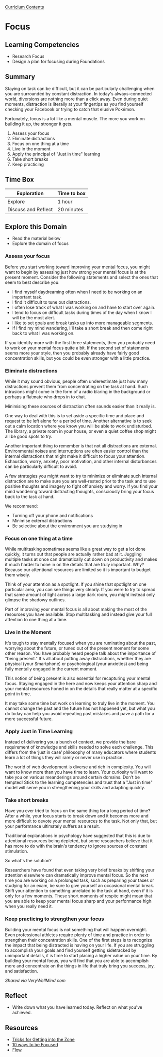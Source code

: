 [Curriclum Contents](README.md)  

# Focus

## Learning Competencies
- Research Focus
- Design a plan for focusing during Foundations


## Summary
Staying on task can be difficult, but it can be particularly challenging when you are surrounded by constant distraction. In today's always-connected world, diversions are nothing more than a click away. Even during quiet moments, distraction is literally at your fingertips as you find yourself checking your Facebook or trying to catch that elusive Pokémon.

Fortunately, focus is a lot like a mental muscle. The more you work on building it up, the stronger it gets.

1. Assess your focus
2. Eliminate distractions
3. Focus on one thing at a time
4. Live in the moment
5. Apply the principal of "Just in time" learning
6. Take short breaks
7. Keep practicing

## Time Box

Exploration | Time to box |
------------|----------|
Explore | 1 hour
Discuss and Reflect  | 20 minutes |


## Explore this Domain
- Read the material below
- Explore the domain of focus


### Assess your focus
Before you start working toward improving your mental focus, you might want to begin by assessing just how strong your mental focus is at the present moment. Consider the following statements and select the ones that seem to best describe you:

- I find myself daydreaming often when I need to be working on an important task.
- I find it difficult to tune out distractions.
- I often lose track of what I was working on and have to start over again.
- I tend to focus on difficult tasks during times of the day when I know I will be the most alert.
- I like to set goals and break tasks up into more manageable segments.
- If I find my mind wandering, I'll take a short break and then come right back to what I was working on.

If you identify more with the first three statements, then you probably need to work on your mental focus quite a bit. If the second set of statements seems more your style, then you probably already have fairly good concentration skills, but you could be even stronger with a little practice.

### Eliminate distractions
While it may sound obvious, people often underestimate just how many distractions prevent them from concentrating on the task at hand. Such intrusions might come in the form of a radio blaring in the background or perhaps a flatmate who drops in to chat.

Minimising these sources of distraction often sounds easier than it really is.

One way to deal with this is to set aside a specific time and place and request to be left alone for a period of time. Another alternative is to seek out a calm location where you know you will be able to work undisturbed. The library, a private room in your house, or even a quiet coffee shop might all be good spots to try.

Another important thing to remember is that not all distractions are external. Environmental noises and interruptions are often easier control than the internal distractions that might make it difficult to focus your attention. Exhaustion, worry, anxiety, poor motivation, and other internal disturbances can be particularly difficult to avoid.

A few strategies you might want to try to minimize or eliminate such internal distraction are to make sure you are well-rested prior to the task and to use positive thoughts and imagery to fight off anxiety and worry. If you find your mind wandering toward distracting thoughts, consciously bring your focus back to the task at hand.

We recommend:
- Turning off your phone and notifications
- Minimise external distractions
- Be selective about the environment you are studying in

### Focus on one thing at a time
While multitasking sometimes seems like a great way to get a lot done quickly, it turns out that people are actually rather bad at it. Juggling multiple tasks at once can dramatically cut down on productivity and makes it much harder to hone in on the details that are truly important. Why? Because our attentional resources are limited so it is important to budget them wisely.

Think of your attention as a spotlight. If you shine that spotlight on one particular area, you can see things very clearly. If you were to try to spread that same amount of light across a large dark room, you might instead only glimpse the shadowy outlines.

Part of improving your mental focus is all about making the most of the resources you have available. Stop multitasking and instead give your full attention to one thing at a time.

### Live in the Moment
It's tough to stay mentally focused when you are ruminating about the past, worrying about the future, or tuned out of the present moment for some other reason. You have probably heard people talk about the importance of "being present." It's all about putting away distractions, whether they are physical (your Smartphone) or psychological (your anxieties) and being fully mentally engaged in the current moment.

This notion of being present is also essential for recapturing your mental focus. Staying engaged in the here and now keeps your attention sharp and your mental resources honed in on the details that really matter at a specific point in time.

It may take some time but work on learning to truly live in the moment. You cannot change the past and the future has not happened yet, but what you do today can help you avoid repeating past mistakes and pave a path for a more successful future.

### Apply Just in Time Learning
Instead of delivering you a bunch of context, we provide the bare requirement of knowledge and skills needed to solve each challenge. This differs from the ‘just in case’ philosophy of many educators where students learn a lot of things they will rarely or never use in practice.

The world of web development is diverse and rich in complexity. You will want to know more than you have time to learn. Your curiosity will want to take you on various meanderings around certain domains. Don't be tempted! Stick to the learning competencies and trust that a "Just in time" model will serve you in strengthening your skills and adapting quickly.

### Take short breaks
Have you ever tried to focus on the same thing for a long period of time? After a while, your focus starts to break down and it becomes more and more difficult to devote your mental resources to the task. Not only that, but your performance ultimately suffers as a result.

Traditional explanations in psychology have suggested that this is due to attentional resources being depleted, but some researchers believe that it has more to do with the brain's tendency to ignore sources of constant stimulation.

So what's the solution?

Researchers have found that even taking very brief breaks by shifting your attention elsewhere can dramatically improve mental focus. So the next time you are working on a prolonged task, such as preparing your taxes or studying for an exam, be sure to give yourself an occasional mental break. Shift your attention to something unrelated to the task at hand, even if it is only for a few moments. These short moments of respite might mean that you are able to keep your mental focus sharp and your performance high when you really need it.

### Keep practicing to strengthen your focus
Building your mental focus is not something that will happen overnight. Even professional athletes require plenty of time and practice in order to strengthen their concentration skills. One of the first steps is to recognize the impact that being distracted is having on your life. If you are struggling to accomplish your goals and find yourself getting sidetracked by unimportant details, it is time to start placing a higher value on your time. By building your mental focus, you will find that you are able to accomplish more and concentrate on the things in life that truly bring you success, joy, and satisfaction.

_Shared via VeryWellMind.com_

## Reflect
- Write down what you have learned today. Reflect on what you've achieved.

## Resources
- [Tricks for Getting into the Zone](http://www.themuse.com/advice/the-best-tricks-for-getting-in-the-zone-at-work)
- [10 ways to be Focused](https://www.verywellmind.com/ways-to-be-focused-sharp-naturally-3571859)
- [Flow](http://en.wikipedia.org/wiki/Flow_(psychology))




